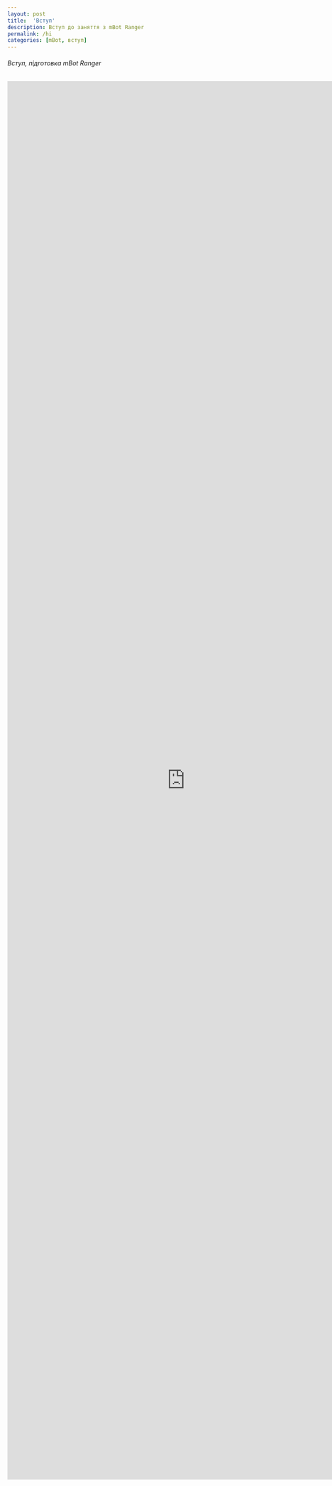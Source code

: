 ```yaml
---
layout: post
title:  'Вступ'
description: Вступ до заняття з mBot Ranger
permalink: /hi
categories: [mBot, вступ]
---
```


###### Вступ, підготовка mBot Ranger 
<embed src="https://osvita-code.github.io/robot/pdf/1.pdf" width="800px" height="3150px" />
